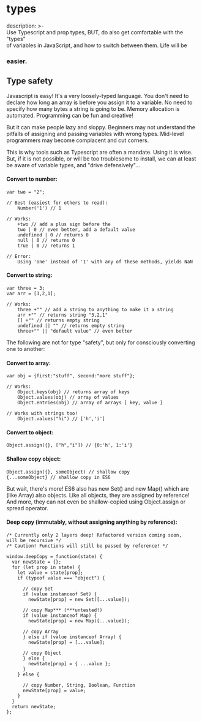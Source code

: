 # types

description: &gt;-  
Use Typescript and prop types, BUT, do also get comfortable with the "types"  
of variables in JavaScript, and how to switch between them. Life will be

### easier.

## Type safety

Javascript is easy! It's a very loosely-typed language. You don't need to declare how long an array is before you assign it to a variable. No need to specify how many bytes a string is going to be. Memory allocation is automated. Programming can be fun and creative!

But it can make people lazy and sloppy. Beginners may not understand the pitfalls of assigning and passing variables with wrong types. Mid-level programmers may become complacent and cut corners.

This is why tools such as Typescript are often a mandate. Using it is wise. But, if it is not possible, or will be too troublesome to install, we can at least be aware of variable types, and "drive defensively"...

#### Convert to number:

```text
var two = "2";  

// Best (easiest for others to read):
    Number('1') // 1

// Works:  
    +two // add a plus sign before the  
    two | 0 // even better, add a default value  
    undefined | 0 // returns 0  
    null | 0 // returns 0  
    true | 0 // returns 1  

// Error:  
    Using 'one' instead of '1' with any of these methods, yields NaN
```

#### Convert to string:

```text
var three = 3;  
var arr = [3,2,1];  

// Works:  
    three +"" // add a string to anything to make it a string  
    arr +"" // returns string "3,2,1"  
    [] +"" // returns empty string  
    undefined || "" // returns empty string  
    three+"" || "default value" // even better
```

The following are not for type "safety", but only for consciously converting one to another:

#### Convert to array:

```text
var obj = {first:"stuff", second:"more stuff"};  

// Works:  
    Object.keys(obj) // returns array of keys  
    Object.values(obj) // array of values  
    Object.entries(obj) // array of arrays [ key, value ]  

// Works with strings too!  
    Object.values("hi") // ['h','i']
```

#### Convert to object:

```text
Object.assign({}, ["h","i"]) // {0:'h', 1:'i'}
```

#### **Shallow copy object:**

```text
Object.assign({}, someObject) // shallow copy  
{...someObject} // shallow copy in ES6
```

But wait, there's more! ES6 also has new Set\(\) and new Map\(\) which are \(like Array\) also objects. Like all objects, they are assigned by reference! And more, they can not even be shallow-copied using Object.assign or spread operator.

#### Deep copy \(immutably, without assigning anything by reference\):

```text
/* Currently only 2 layers deep! Refactored version coming soon,  
will be recursive */  
/* Caution! Functions will still be passed by reference! */  

window.deepCopy = function(state) {  
  var newState = {};  
  for (let prop in state) {  
    let value = state[prop];  
    if (typeof value === "object") {  

      // copy Set  
      if (value instanceof Set) {  
        newState[prop] = new Set([...value]);  

      // copy Map*** (***untested!)  
      if (value instanceof Map) {  
        newState[prop] = new Map([...value]);  

      // copy Array  
      } else if (value instanceof Array) {  
        newState[prop] = [...value];  

      // copy Object  
      } else {  
        newState[prop] = { ...value };  
      }  
    } else {  

      // copy Number, String, Boolean, Function  
      newState[prop] = value;  
    }  
  }  
  return newState;  
};
```

